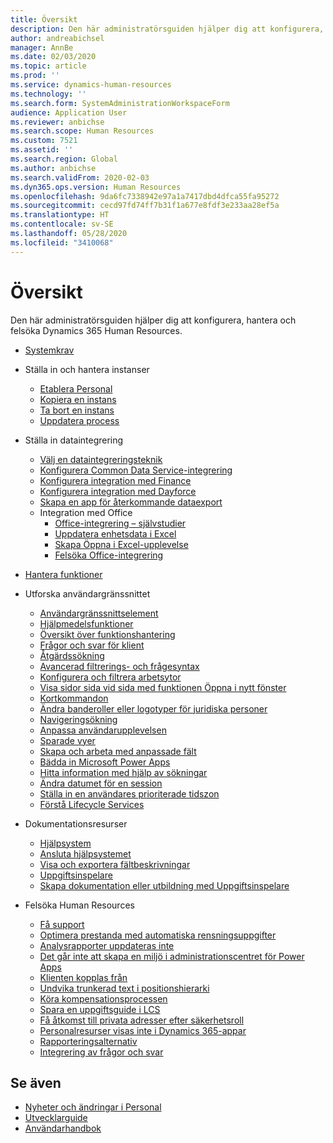 ```yaml
---
title: Översikt
description: Den här administratörsguiden hjälper dig att konfigurera, hantera och felsöka Dynamics 365 Human Resources.
author: andreabichsel
manager: AnnBe
ms.date: 02/03/2020
ms.topic: article
ms.prod: ''
ms.service: dynamics-human-resources
ms.technology: ''
ms.search.form: SystemAdministrationWorkspaceForm
audience: Application User
ms.reviewer: anbichse
ms.search.scope: Human Resources
ms.custom: 7521
ms.assetid: ''
ms.search.region: Global
ms.author: anbichse
ms.search.validFrom: 2020-02-03
ms.dyn365.ops.version: Human Resources
ms.openlocfilehash: 9da6fc7338942e97a1a7417dbd4dfca55fa95272
ms.sourcegitcommit: cecd97fd74ff7b31f1a677e8fdf3e233aa28ef5a
ms.translationtype: HT
ms.contentlocale: sv-SE
ms.lasthandoff: 05/28/2020
ms.locfileid: "3410068"
---
```

# <a name="overview"></a>Översikt

Den här administratörsguiden hjälper dig att konfigurera, hantera och felsöka Dynamics 365 Human Resources.

- [Systemkrav](hr-admin-system-requirements.md)

- Ställa in och hantera instanser
  - [Etablera Personal](hr-admin-setup-provision.md)
  - [Kopiera en instans](hr-admin-setup-copy-instance.md)
  - [Ta bort en instans](hr-admin-setup-remove-instance.md)
  - [Uppdatera process](hr-admin-setup-update-process.md)

- Ställa in dataintegrering
  - [Välj en dataintegreringsteknik](hr-admin-integration-choose-technology.md)
  - [Konfigurera Common Data Service-integrering](hr-admin-integration-common-data-service.md)
  - [Konfigurera integration med Finance](hr-admin-integration-finance.md)
  - [Konfigurera integration med Dayforce](hr-admin-integration-dayforce.md)
  - [Skapa en app för återkommande dataexport](hr-admin-integration-recurring-data-export.md)
  - Integration med Office
    - [Office-integrering – självstudier](../dev-itpro/office-integration/office-integration-tutorial.md?toc=/dynamics365/unified-operations/talent/toc.json)
    - [Uppdatera enhetsdata i Excel](../dev-itpro/office-integration/use-excel-add-in.md?toc=/dynamics365/unified-operations/talent/toc.json)
    - [Skapa Öppna i Excel-upplevelse](../dev-itpro/office-integration/office-integration-edit-excel.md?toc=/dynamics365/unified-operations/talent/toc.json)
    - [Felsöka Office-integrering](../dev-itpro/office-integration/office-integration-troubleshooting.md?toc=/dynamics365/unified-operations/talent/toc.json)

- [Hantera funktioner](hr-admin-manage-features.md)

- Utforska användargränssnittet
  - [Användargränssnittselement](../fin-ops-core/fin-ops/get-started/user-interface-elements.md?toc=/dynamics365/human-resources/toc.json)
  - [Hjälpmedelsfunktioner](../fin-ops-core/fin-ops/get-started/accessibility-features.md?toc=/dynamics365/human-resources/toc.json)
  - [Översikt över funktionshantering](../fin-ops-core/fin-ops/get-started/feature-management/feature-management-overview.md?toc=/dynamics365/human-resources/toc.json)
  - [Frågor och svar för klient](../fin-ops-core/fin-ops/get-started/client-faq.md?toc=/dynamics365/human-resources/toc.json)
  - [Åtgärdssökning](../fin-ops-core/fin-ops/get-started/action-search.md?toc=/dynamics365/human-resources/toc.json)
  - [Avancerad filtrerings- och frågesyntax](../fin-ops-core/fin-ops/get-started/advanced-filtering-query-options.md?toc=/dynamics365/human-resources/toc.json)
  - [Konfigurera och filtrera arbetsytor](../fin-ops-core/fin-ops/get-started/configure-filter-workspaces.md?toc=/dynamics365/financehuman-resources/toc.json)
  - [Visa sidor sida vid sida med funktionen Öppna i nytt fönster](../fin-ops-core/fin-ops/get-started/display-pages-side-by-side.md?toc=/dynamics365/human-resources/toc.json)
  - [Kortkommandon](../fin-ops-core/fin-ops/get-started/shortcut-keys.md?toc=/dynamics365/human-resources/toc.json)
  - [Ändra banderoller eller logotyper för juridiska personer](../fin-ops-core/fin-ops/get-started/tasks/change-banner-or-logo.md?toc=/dynamics365/human-resources/toc.json)
  - [Navigeringsökning](../fin-ops-core/fin-ops/get-started/navigation-search.md?toc=/dynamics365/human-resources/toc.json)
  - [Anpassa användarupplevelsen](../fin-ops-core/fin-ops/get-started/personalize-user-experience.md?toc=/dynamics365/human-resources/toc.json)
  - [Sparade vyer](../fin-ops-core/fin-ops/get-started/saved-views.md?toc=/dynamics365/human-resources/toc.json)
  - [Skapa och arbeta med anpassade fält](../fin-ops-core/fin-ops/get-started/user-defined-fields.md?toc=/dynamics365/human-resources/toc.json)
  - [Bädda in Microsoft Power Apps](../fin-ops-core/fin-ops/get-started/embed-power-apps.md?toc=/dynamics365/human-resources/toc.json)
  - [Hitta information med hjälp av sökningar](../fin-ops-core/fin-ops/get-started/use-lookups-to-find-information.md?toc=/dynamics365/human-resources/toc.json)
  - [Ändra datumet för en session](../fin-ops-core/fin-ops/organization-administration/tasks/change-date-session.md?toc=/dynamics365/human-resources/toc.json)
  - [Ställa in en användares prioriterade tidszon](../fin-ops-core/fin-ops/organization-administration/tasks/set-users-preferred-time-zone.md?toc=/dynamics365/human-resources/toc.json)
  - [Förstå Lifecycle Services](../fin-ops-core/dev-itpro/lifecycle-services/lcs-works-lcs.md?toc=/dynamics365/human-resources/toc.json)

- Dokumentationsresurser
  - [Hjälpsystem](../fin-ops-core/fin-ops/get-started/help-overview.md?toc=/dynamics365/human-resources/toc.json)
  - [Ansluta hjälpsystemet](../fin-ops-core/fin-ops/get-started/help-connect.md?toc=/dynamics365/human-resources/toc.json)
  - [Visa och exportera fältbeskrivningar](../fin-ops-core/fin-ops/get-started/view-export-field-descriptions.md?toc=/dynamics365/human-resources/toc.json)
  - [Uppgiftsinspelare](../fin-ops-core/dev-itpro/user-interface/task-recorder.md?toc=/dynamics365/human-resources/toc.json)
  - [Skapa dokumentation eller utbildning med Uppgiftsinspelare](../fin-ops-core/dev-itpro/user-interface/task-recorder-training-docs.md?toc=/dynamics365/human-resources/toc.json)

- Felsöka Human Resources
  - [Få support](hr-admin-troubleshooting-support.md)
  - [Optimera prestanda med automatiska rensningsuppgifter](hr-admin-troubleshooting-batch-history.md)
  - [Analysrapporter uppdateras inte](hr-admin-troubleshooting-analytic-reports.md)
  - [Det går inte att skapa en miljö i administrationscentret för Power Apps](hr-admin-troubleshooting-power-apps.md)
  - [Klienten kopplas från](hr-admin-troubleshooting-disconnect.md)
  - [Undvika trunkerad text i positionshierarki](hr-admin-troubleshooting-truncate.md)
  - [Köra kompensationsprocessen](hr-admin-troubleshooting-compensation.md)
  - [Spara en uppgiftsguide i LCS](hr-admin-troubleshooting-task-guide.md)
  - [Få åtkomst till privata adresser efter säkerhetsroll](hr-admin-troubleshooting-private-addresses.md)
  - [Personalresurser visas inte i Dynamics 365-appar](hr-admin-troubleshooting-not-in-apps.md)
  - [Rapporteringsalternativ](hr-admin-troubleshooting-reporting.md)
  - [Integrering av frågor och svar](hr-admin-troubleshooting-integration.md)

## <a name="see-also"></a>Se även

- [Nyheter och ändringar i Personal](hr-admin-whats-new.md)
- [Utvecklarguide](hr-developer-overview.md)
- [Användarhandbok](hr-hrpro-overview.md)